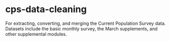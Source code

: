 # cps-data-cleaning
For extracting, converting, and merging the Current Population Survey data. Datasets include the basic monthly survey, the March supplements, and other supplemental modules.
